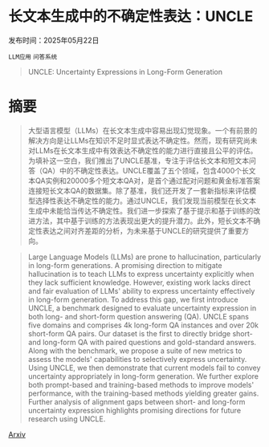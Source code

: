 # 长文本生成中的不确定性表达：UNCLE

发布时间：2025年05月22日

`LLM应用` `问答系统`

> UNCLE: Uncertainty Expressions in Long-Form Generation

# 摘要

> 大型语言模型（LLMs）在长文本生成中容易出现幻觉现象。一个有前景的解决方向是让LLMs在知识不足时显式表达不确定性。然而，现有研究尚未对LLMs在长文本生成中有效表达不确定性的能力进行直接且公平的评估。为填补这一空白，我们推出了UNCLE基准，专注于评估长文本和短文本问答（QA）中的不确定性表达。UNCLE覆盖了五个领域，包含4000个长文本QA实例和20000多个短文本QA对，是首个通过配对问题和黄金标准答案连接短长文本QA的数据集。除了基准，我们还开发了一套新指标来评估模型选择性表达不确定性的能力。通过UNCLE，我们发现当前模型在长文本生成中未能恰当传达不确定性。我们进一步探索了基于提示和基于训练的改进方法，其中基于训练的方法表现出更大的提升潜力。此外，短长文本不确定性表达之间对齐差距的分析，为未来基于UNCLE的研究提供了重要方向。


> Large Language Models (LLMs) are prone to hallucination, particularly in long-form generations. A promising direction to mitigate hallucination is to teach LLMs to express uncertainty explicitly when they lack sufficient knowledge. However, existing work lacks direct and fair evaluation of LLMs' ability to express uncertainty effectively in long-form generation. To address this gap, we first introduce UNCLE, a benchmark designed to evaluate uncertainty expression in both long- and short-form question answering (QA). UNCLE spans five domains and comprises 4k long-form QA instances and over 20k short-form QA pairs. Our dataset is the first to directly bridge short- and long-form QA with paired questions and gold-standard answers. Along with the benchmark, we propose a suite of new metrics to assess the models' capabilities to selectively express uncertainty. Using UNCLE, we then demonstrate that current models fail to convey uncertainty appropriately in long-form generation. We further explore both prompt-based and training-based methods to improve models' performance, with the training-based methods yielding greater gains. Further analysis of alignment gaps between short- and long-form uncertainty expression highlights promising directions for future research using UNCLE.

[Arxiv](https://arxiv.org/abs/2505.16922)